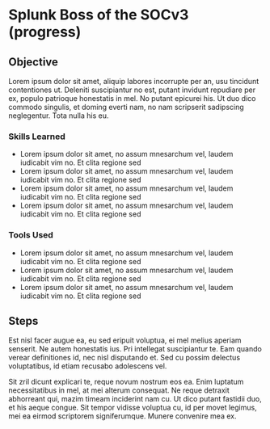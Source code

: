 # Splunk Boss of the SOCv3 (progress)

## Objective

Lorem ipsum dolor sit amet, aliquip labores incorrupte per an, usu tincidunt contentiones ut. Deleniti suscipiantur no est, putant invidunt repudiare per ex, populo patrioque honestatis in mel. No putant epicurei his. Ut duo dico commodo singulis, et doming everti nam, no nam scripserit sadipscing neglegentur. Tota nulla his eu.

### Skills Learned

- Lorem ipsum dolor sit amet, no assum mnesarchum vel, laudem iudicabit vim no. Et clita regione sed
- Lorem ipsum dolor sit amet, no assum mnesarchum vel, laudem iudicabit vim no. Et clita regione sed
- Lorem ipsum dolor sit amet, no assum mnesarchum vel, laudem iudicabit vim no. Et clita regione sed
- Lorem ipsum dolor sit amet, no assum mnesarchum vel, laudem iudicabit vim no. Et clita regione sed


### Tools Used

- Lorem ipsum dolor sit amet, no assum mnesarchum vel, laudem iudicabit vim no. Et clita regione sed
- Lorem ipsum dolor sit amet, no assum mnesarchum vel, laudem iudicabit vim no. Et clita regione sed
- Lorem ipsum dolor sit amet, no assum mnesarchum vel, laudem iudicabit vim no. Et clita regione sed


## Steps
Est nisl facer augue ea, eu sed eripuit voluptua, ei mel melius aperiam senserit. Ne autem honestatis ius. Pri intellegat suscipiantur te. Eam quando verear definitiones id, nec nisl disputando et. Sed cu possim delectus voluptatibus, id etiam recusabo adolescens vel.
   
Sit zril dicunt explicari te, reque novum nostrum eos ea. Enim luptatum necessitatibus in mel, at mei alterum consequat. Ne reque detraxit abhorreant qui, mazim timeam inciderint nam cu. Ut dico putant fastidii duo, et his aeque congue. Sit tempor vidisse voluptua cu, id per movet legimus, mei ea eirmod scriptorem signiferumque. Munere convenire mea ex.
